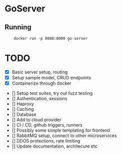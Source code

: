 # GoServer

## Running 
```
    docker run -p 8080:8080 go-server
```



# TODO
- [x] Basic server setup, routing
- [x] Setup sample model, CRUD endpoints
- [x] Containerize through docker
- [] Setup test suites, try out fuzz testing
- [] Authentication, sessions
- [] Haproxy
- [] Caching
- [] Database
- [] Add to cloud provider 
- [] CI / CD, github triggers, runners
- [] Possibly some simple templating for frontend
- [] RabbitMQ setup, connect to other microservices
- [] DDOS protections,  rate limiting 
- [] Update documentation, architecure etc
